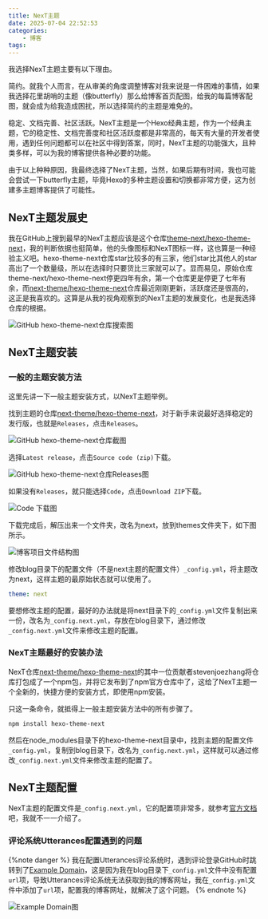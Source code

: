 ```yaml
---
title: NexT主题
date: 2025-07-04 22:52:53
categories:
    - 博客
tags:
---
```

我选择NexT主题主要有以下理由。

简约。就我个人而言，在从审美的角度调整博客对我来说是一件困难的事情，如果我选择花里胡哨的主题（像butterfly）那么给博客首页配图，给我的每篇博客配图，就会成为给我造成困扰，所以选择简约的主题是难免的。

稳定、文档完善、社区活跃。NexT主题是一个Hexo经典主题，作为一个经典主题，它的稳定性、文档完善度和社区活跃度都是非常高的，每天有大量的开发者使用，遇到任何问题都可以在社区中得到答案，同时，NexT主题的功能强大，且种类多样，可以为我的博客提供各种必要的功能。

由于以上种种原因，我最终选择了NexT主题，当然，如果后期有时间，我也可能会尝试一下butterfly主题，毕竟Hexo的多种主题设置和切换都非常方便，这为创建多主题博客提供了可能性。

<!-- more -->

## NexT主题发展史

我在GitHub上搜到最早的NexT主题应该是这个仓库[theme-next/hexo-theme-next](https://github.com/theme-next/hexo-theme-next)，我的判断依据也挺简单，他的头像图标和NexT图标一样，这也算是一种经验主义吧。hexo-theme-next仓库star比较多的有三家，他们star比其他人的star高出了一个数量级，所以在选择时只要货比三家就可以了。显而易见，原始仓库theme-next/hexo-theme-next停更四年有余，第一个仓库更是停更了七年有余，而[next-theme/hexo-theme-next](https://github.com/next-theme/hexo-theme-next)仓库最近刚刚更新，活跃度还是很高的，这正是我喜欢的。这算是从我的视角观察到的NexT主题的发展变化，也是我选择仓库的根据。

![GitHub hexo-theme-next仓库搜索图](1.png)

## NexT主题安装

### 一般的主题安装方法

这里先讲一下一般主题安装方式，以NexT主题举例。

找到主题的仓库[next-theme/hexo-theme-next](https://github.com/next-theme/hexo-theme-next)，对于新手来说最好选择稳定的发行版，也就是`Releases`，点击`Releases`。

![GitHub hexo-theme-next仓库截图](2.png)

选择`Latest release`，点击`Source code (zip)`下载。

![GitHub hexo-theme-next仓库Releases图](3.png)

如果没有`Releases`，就只能选择`Code`，点击`Download ZIP`下载。

![Code 下载图](4.png)

下载完成后，解压出来一个文件夹，改名为next，放到themes文件夹下，如下图所示。

![博客项目文件结构图](5.png)

修改blog目录下的配置文件（不是next主题的配置文件）`_config.yml`，将主题改为next，这样主题的最原始状态就可以使用了。

```yml
theme: next
```

要想修改主题的配置，最好的办法就是将next目录下的`_config.yml`文件复制出来一份，改名为`_config.next.yml`，存放在blog目录下，通过修改`_config.next.yml`文件来修改主题的配置。

### NexT主题最好的安装办法

NexT仓库[next-theme/hexo-theme-next](https://github.com/next-theme/hexo-theme-next)的其中一位贡献者stevenjoezhang将仓库打包成了一个npm包，并将它发布到了npm官方仓库中了，这给了NexT主题一个全新的，快捷方便的安装方式，即使用npm安装。

只这一条命令，就抵得上一般主题安装方法中的所有步骤了。

```bash
npm install hexo-theme-next
```

然后在node_modules目录下的hexo-theme-next目录中，找到主题的配置文件`_config.yml`，复制到blog目录下，改名为`_config.next.yml`，这样就可以通过修改`_config.next.yml`文件来修改主题的配置了。

## NexT主题配置

NexT主题的配置文件是`_config.next.yml`，它的配置项非常多，就参考[官方文档](https://theme-next.js.org/docs/)吧，我就不一一介绍了。

### 评论系统Utterances配置遇到的问题

{%note danger %}
我在配置Utterances评论系统时，遇到评论登录GitHub时跳转到了[Example Domain](https://example.com/)，这是因为我在blog目录下`_config.yml`文件中没有配置`url`项，导致Utterances评论系统无法获取到我的博客网址，我在`_config.yml`文件中添加了`url`项，配置我的博客网址，就解决了这个问题。
{% endnote %}

![Example Domain图](6.png)
